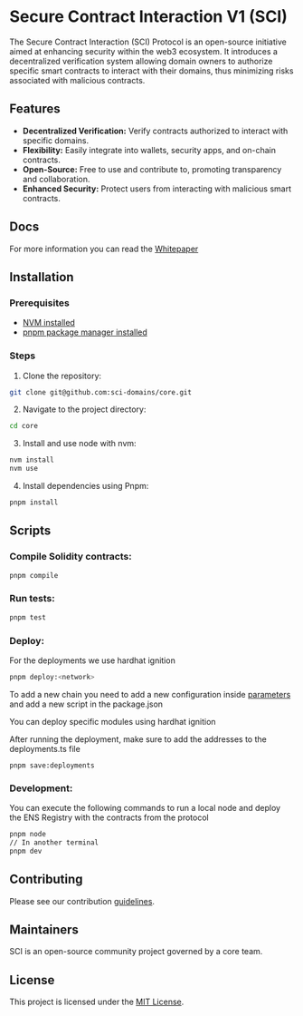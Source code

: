 # Secure Contract Interaction V1 (SCI)

The Secure Contract Interaction (SCI) Protocol is an open-source initiative aimed at enhancing security within the web3 ecosystem. It introduces a decentralized verification system allowing domain owners to authorize specific smart contracts to interact with their domains, thus minimizing risks associated with malicious contracts.

## Features

- **Decentralized Verification:** Verify contracts authorized to interact with specific domains.
- **Flexibility:** Easily integrate into wallets, security apps, and on-chain contracts.
- **Open-Source:** Free to use and contribute to, promoting transparency and collaboration.
- **Enhanced Security:** Protect users from interacting with malicious smart contracts.

## Docs

For more information you can read the [Whitepaper](Whitepaper.pdf)

## Installation

### Prerequisites

- [NVM installed](https://github.com/nvm-sh/nvm)
- [pnpm package manager installed](https://pnpm.io/installation)

### Steps

1. Clone the repository:

```bash
git clone git@github.com:sci-domains/core.git
```

2. Navigate to the project directory:

```bash
cd core
```

3. Install and use node with nvm:

```bash
nvm install
nvm use
```

4. Install dependencies using Pnpm:

```bash
pnpm install
```

## Scripts

### Compile Solidity contracts:

```bash
pnpm compile
```

### Run tests:

```bash
pnpm test
```

### Deploy:

For the deployments we use hardhat ignition

```bash
pnpm deploy:<network>
```

To add a new chain you need to add a new configuration inside [parameters](ignition%2Fparameters)
and add a new script in the package.json

You can deploy specific modules using hardhat ignition

After running the deployment, make sure to add the addresses to the deployments.ts file

```shell
pnpm save:deployments
```

### Development:

You can execute the following commands to run a local node and deploy
the ENS Registry with the contracts from the protocol

```bash
pnpm node
// In another terminal
pnpm dev
```

## Contributing

Please see our contribution [guidelines](CONTRIBUTING.md).

## Maintainers

SCI is an open-source community project governed by a core team.

## License

This project is licensed under the [MIT License](LICENSE.txt).
